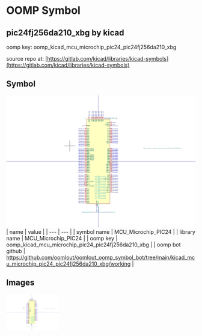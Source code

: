 # OOMP Symbol  
## pic24fj256da210_xbg  by kicad  
  
oomp key: oomp_kicad_mcu_microchip_pic24_pic24fj256da210_xbg  
  
source repo at: [https://gitlab.com/kicad/libraries/kicad-symbols](https://gitlab.com/kicad/libraries/kicad-symbols)  
## Symbol  
  
[![working.png](working_600.png)](working.png)  
| name | value | 
| --- | --- | 
| symbol name | MCU_Microchip_PIC24 | 
| library name | MCU_Microchip_PIC24 | 
| oomp key | oomp_kicad_mcu_microchip_pic24_pic24fj256da210_xbg | 
| oomp bot github | https://github.com/oomlout/oomlout_oomp_symbol_bot/tree/main/kicad_mcu_microchip_pic24_pic24fj256da210_xbg/working | 
## Images  
  
[![working.png](working_140.png)](working.png)  
